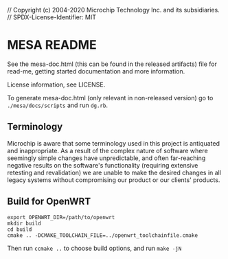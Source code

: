 // Copyright (c) 2004-2020 Microchip Technology Inc. and its subsidiaries.
// SPDX-License-Identifier: MIT

# MESA README

See the mesa-doc.html (this can be found in the released artifacts) file for
read-me, getting started documentation and more information.

License information, see LICENSE.

To generate mesa-doc.html (only relevant in non-released version) go to
`./mesa/docs/scripts` and run `dg.rb`.
 
## Terminology

Microchip is aware that some terminology used in this project is antiquated and
inappropriate. As a result of the complex nature of software where seemingly
simple changes have unpredictable, and often far-reaching negative results on
the software's functionality (requiring extensive retesting and revalidation) we
are unable to make the desired changes in all legacy systems without
compromising our product or our clients' products.

## Build for OpenWRT
```
export OPENWRT_DIR=/path/to/openwrt
mkdir build
cd build
cmake .. -DCMAKE_TOOLCHAIN_FILE=../openwrt_toolchainfile.cmake
```

Then run `ccmake ..` to choose build options, and run `make -jN`


